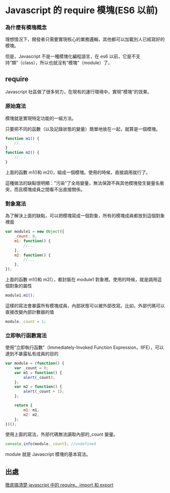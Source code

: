 # Javascript 的 require 模塊(ES6 以前)

### 為什麼有模塊概念

理想情況下，開發者只需要實現核心的業務邏輯，其他都可以加載別人已經寫好的模塊。

但是，Javascript 不是一種模塊化編程語言，在 es6 以前，它是不支持”類”（class），所以也就沒有”模塊”（module）了。

## require

Javascript 社區做了很多努力，在現有的運行環境中，實現”模塊”的效果。

### 原始寫法

模塊就是實現特定功能的一組方法。

只要把不同的函數（以及記錄狀態的變量）簡單地放在一起，就算是一個模塊。

```js
function m1() {
	//...
}
function m2() {
	//...
}
```

上面的函數 m1()和 m2()，組成一個模塊。使用的時候，直接調用就行了。

這種做法的缺點很明顯：”污染”了全局變量，無法保證不與其他模塊發生變量名衝突，而且模塊成員之間看不出直接關係。

### 對象寫法

為了解決上面的缺點，可以把模塊寫成一個對象，所有的模塊成員都放到這個對象裡面

```js
var module1 = new Object({
	_count: 0,
	m1: function() {
		//...
	},
	m2: function() {
		//...
	},
});
```

上面的函數 m1()和 m2(），都封裝在 module1 對象裡。使用的時候，就是調用這個對象的屬性

```js
module1.m1();
```

這樣的寫法會暴露所有模塊成員，內部狀態可以被外部改寫。比如，外部代碼可以直接改變內部計數器的值

```js
module._count = 1;
```

### 立即執行函數寫法

使用”立即執行函數”（Immediately-Invoked Function Expression，IIFE），可以達到不暴露私有成員的目的

```js
var module = (function() {
	var _count = 0;
	var m1 = function() {
		alert(_count);
	};
	var m2 = function() {
		alert(_count + 1);
	};

	return {
		m1: m1,
		m2: m2,
	};
})();
```

使用上面的寫法，外部代碼無法讀取內部的\_count 變量。

```js
console.info(module._count); //undefined
```

module 就是 Javascript 模塊的基本寫法。

## 出處

[徹底搞清楚 javascript 中的 require、import 和 export](https://www.cnblogs.com/libin-1/p/7127481.html)
